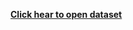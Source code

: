 [**Click hear to open dataset**](https://l.facebook.com/l.php?u=https%3A%2F%2Fdrive.google.com%2Fdrive%2Ffolders%2F1uDbVktdj751gxZSV7EV2Dni73lPMK2JW%3Fusp%3Dsharing%26fbclid%3DIwAR36mxwUELRIu1ByVLroaE32Q6wirIYU_pgZUmMtOVX-_J4x_A7Bl3-xy3Y&h=AT3KIjoTbZSEZ9JIvYnv6nFhvpBTzzzgLV7YIGliIMo1ujGYK5F-hEfK4918DH-wsOpqvXJ22adA1hQFC-9oxvilaOS5C5HE_yrzKbF3ciinXKww8rUqwOa1JEhRa01uUbRNpitz8_KtntvCcBdexA)
